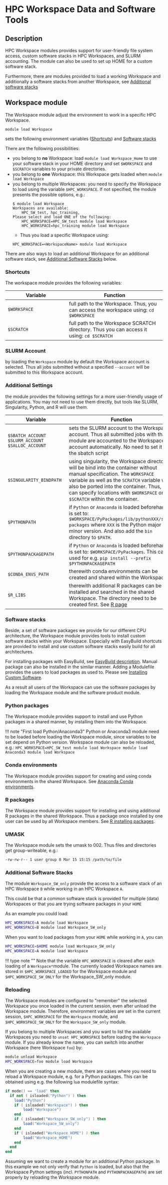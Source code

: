 # HPC Workspace Data and Software Tools

## Description
HPC Workspace modules provides support for user-friendly file system access, custom software stacks in HPC Workspaces, and SLURM accounting. 
The module can also be used to set up HOME for a custom software stack. 

Furthermore, there are modules provided to load a working Workspace and additionally a software stacks from another Workspace, see [Additional software stacks](#additional-software-stacks)

## Workspace module
The Workspace module adjust the environment to work in a specific HPC Workspace. 
```
module load Workspace
```
sets the following environment variables ([Shortcuts](#shortcuts)) and [Software stacks](#software-stacks)

There are the following possibilities:

- you belong to **no** Workspace: load `module load Workspace_Home` to use your software stack in your HOME directory and set `$WORKSPACE` and `$SCRATCH` variables to your private directories.
- you belong to **one** Workspace: this Workspace gets loaded when `module load Workspace`
- you belong to multiple Workspaces: you need to specify the Workspace to load using the variable `$HPC_WORKSPACE`. If not specified, the module presents the possible options, e.g.:
    ```
    $ module load Workspace
    Workspaces are available:
        HPC_SW_test, hpc_training, 
    Please select and load ONE of the following:
        HPC_WORKSPACE=HPC_SW_test module load Workspace
        HPC_WORKSPACE=hpc_training module load Workspace
    ```
    - Thus you load a specific Workspace using:
    ```
    HPC_WORKSPACE=<WorkspaceName> module load Workspace
    ```
There are also ways to load an additional Workspace for an additional software stack, see [Additional Software Stacks](#additional-software-stacks) below.

### Shortcuts
The workspace module provides the following variables:

|  <div style="width:180px">Variable</div> | Function |
| -------- | -------- |
| `$WORKSPACE` | full path to the Workspace. Thus, you can access the workspace using: `cd $WORKSPACE` |
| `$SCRATCH`  | full path to the Workspace SCRATCH directory. Thus you can access it using: `cd $SCRATCH` |

### SLURM Account
by loading the `Workspace` module by default the Workspace account is selected. Thus all jobs submitted without a specified `--account` will be submitted to this Workspace account.

### Additional Settings
the module provides the following settings for a more user-friendly usage of applications. You may not need to use them directly, but tools like SLURM, Singularity, Python, and R will use them. 

|  <div style="width:180px">Variable</div> | Function |
| -------- | -------- |
| `$SBATCH_ACCOUNT` <br> `$SLURM_ACCOUNT` <br> `$SALLOC_ACCOUNT` | sets the SLURM account to the Workspace account. Thus all submitted jobs with that module are accounted to the Workspace account automatically. No need to set it in the sbatch script |
| `$SINGULARITY_BINDPATH` | using singularity, the Workspace directory will be bind into the container without manual specification. The `WORKSPACE` variable as well as the `SCRATCH` variable will also be ported into the container. Thus, you can specify locations with `$WORKSPACE` or `$SCRATCH` within the container. | 
| `$PYTHONPATH` | if `Python` or `Anaconda` is loaded beforehand, it is set to: `$WORKSPACE/PyPackages/lib/pythonXXX/site-packages` where `XXX` is the Python major and minor version. And also add the `bin` directory to `$PATH`. |
| `$PYTHONPACKAGEPATH` | if `Python` or `Anaconda` is loaded beforehand, it is set to: `$WORKSPACE/PyPackages`. This can be used for e.g. `pip install --prefix $PYTHONPACKAGEPATH` |
| `$CONDA_ENVS_PATH` | therewith conda environments can be created and shared within the Workspace |
| `$R_LIBS` | therewith additional R packages can be installed and searched in the shared Workspace. The directory need to be created first. See [R page](../software/r.md#installing-packages) |

### Software stacks

Beside, a set of software packages we provide for our different CPU architecture, the Workspace module provides tools to install custom software stacks within your Workspace. 
Especially with EasyBuild shortcuts are provided to install and use custom software stacks easily build for all architectures. 

For installing packages with EasyBuild, see [EasyBuild description](../software/EasyBuild.md). 
Manual package can also be installed in the similar manner. Adding a Modulefile provides the users to load packages as used to. Please see [Installing Custom Software](../software/installing-custom-software.md). 

As a result all users of the Workspace can use the software packages by loading the Workspace module and the software product module. 

### Python packages
The Workspace module provides support to install and use Python packages in a shared manner, by installing them into the Workspace. 

!!! note "First load Python/Anaconda3" 
    Python or Anaconda3 module need to be loaded before loading the Workspace module, since variables to be set depend on Python version.
    Workspace module can also be reloaded, e.g.:
    ```
    HPC_WORKSPACE=HPC_SW_test module load Workspace
    module load Anaconda3
    module load Workspace
    ```

### Conda environments
The Workspace module provides support for creating and using conda environments in the shared Workspace. See [Anaconda Conda environments](../software/Anaconda.md#conda-environments).

### R packages
The Workspace module provides support for installing and using additional R packages in the shared Workspace. Thus a package once installed by one user can be used by all Workspace members. See [R installing packages](../software/r.md#installing-packages).

### UMASK
The Workspace module sets the umask to 002. Thus files and directories get group-writeable, e.g.:
```Bash
-rw-rw-r-- 1 user group 0 Mar 15 15:15 /path/to/file
```

### Additional Software Stacks

The module `Workspace_SW_only` provide the access to a software stack of an HPC Workspace `B` while working in an HPC Workspace `A`. 

This could be that a common software stack is provided for multiple (data) Workspaces or that you are trying software packages in your `HOME`

As an example you could load:

```Bash
HPC_WORKSPACE=A module load Workspace
HPC_WORKSPACE=B module load Workspace_SW_only
```

When you want to load packages from your `HOME` while working in `A`, you can 

```Bash
HPC_WORKSPACE=$HOME module load Workspace_SW_only
HPC_WORKSPACE=A module load Workspace
```

!!! type note ""
    Note that the variable `HPC_WORKSPACE` is cleared after each loading of a `Workspace*`module. The currently loaded Workspace names are stored in `$HPC_WORKSPACE_LOADED` for the Workspace module and `$HPC_WORKSPACE_SW_ONLY` for the Workspace_SW_only module. 

### Reloading

The Workspace modules are configured to "remember" the selected Workspace you once loaded in the current session, even after unload the Workspace module. Therefore, environment variables are set in the current session, `$HPC_WORKSPACE` for the `Workspace` module, and `$HPC_WORKSPACE_SW_ONLY` for the `Workspace_SW_only` module. 

If you belong to multiple Workspaces and you want to list the available Workspaces you need to `unset HPC_WORKSPACE` before loading the `Workspace` module. If you already know the name, you can switch into another Workspace (here Workspace `foo`) by:

```Bash
module unload Workspace
HPC_WORKSPACE=foo module load Workspace
```

When you are creating a new module, there are cases where you need to reload a Workspace module, e.g. for a Python packages. This can be obtained using e.g. the following lua modulefile syntax:

```lua
if mode() == 'load' then
  if not ( isloaded("Python") ) then
    load("Python")
    if ( isloaded("Workspace") ) then
        load("Workspace")
    end
    if ( isloaded("Workspace_SW_only") ) then
        load("Workspace_SW_only")
    end
    if ( isloaded("Workspace_HOME") ) then
        load("Workspace_HOME")
    end
  end
end
```

Assuming we want to create a module for an additional Python package. In this example we not only verify that `Python` is loaded, but also that the Workspace Python settings (incl. `PYTHONPATH` and `PYTHONPACKAGEPATH`) are set properly by reloading the Workspace module. 
